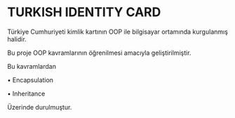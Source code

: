# TURKISH IDENTITY CARD

Türkiye Cumhuriyeti kimlik kartının OOP ile bilgisayar ortamında kurgulanmış halidir.

Bu proje OOP kavramlarının öğrenilmesi amacıyla geliştirilmiştir.

Bu kavramlardan

• Encapsulation

• Inheritance

Üzerinde durulmuştur.
